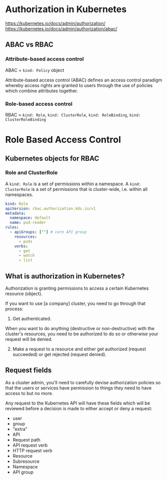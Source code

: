# Authorization in Kubernetes

<https://kubernetes.io/docs/admin/authorization/>
<https://kubernetes.io/docs/admin/authorization/abac/>

## ABAC vs RBAC

### Attribute-based access control

ABAC = `kind: Policy` object

Attribute-based access control (ABAC) defines an access control paradigm whereby access rights are granted to users through the use of policies which combine attributes together.

### Role-based access control

RBAC = `kind: Role`, `kind: ClusterRole`, `kind: RoleBinding`, `kind: ClusterRoleBinding`

# Role Based Access Control

## Kubernetes objects for RBAC

### Role and ClusterRole

A `kind: Role` is a set of permissions within a namespace. A `kind: ClusterRole` is a set of permissions that is cluster-wide, i.e. within all namespaces.

```yaml
kind: Role
apiVersion: rbac.authorization.k8s.io/v1
metadata:
  namespace: default
  name: pod-reader
rules:
  - apiGroups: [""] # core API group
    resources:
      - pods
    verbs:
      - get
      - watch
      - list
```


## What is authorization in Kubernetes?

Authorization is granting permissions to access a certain Kubernetes resource (object).

If you want to use [a company] cluster, you need to go through that process:

1. Get authenticated.

When you want to do anything (destructive or non-destructive) with the cluster's resources, you need to be authorized to do so or otherwise your request will be denied.

2. Make a request to a resource and either get authorized (request succeeded) or get rejected (request denied).

## Request fields

As a cluster admin, you'll need to carefully devise authorization policies so that the users or services have permission to things they need to have access to but no more.

Any request to the Kubernetes API will have these fields which will be reviewed before a decision is made to either accept or deny a request:

- user
- group
- "extra"
- API
- Request path
- API request verb
- HTTP request verb
- Resource
- Subresource
- Namespace
- API group
